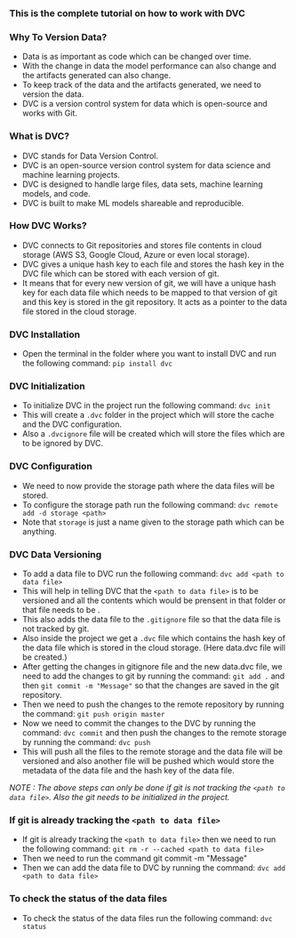 ### This is the complete tutorial on how to work with DVC

### Why To Version Data?
- Data is as important as code which can be changed over time.
- With the change in data the model performance can also change and the artifacts generated can also change.
- To keep track of the data and the artifacts generated, we need to version the data.
- DVC is a version control system for data which is open-source and works with Git.

### What is DVC?
- DVC stands for Data Version Control.
- DVC is an open-source version control system for data science and machine learning projects.
- DVC is designed to handle large files, data sets, machine learning models, and code.
- DVC is built to make ML models shareable and reproducible.

### How DVC Works?
- DVC connects to Git repositories and stores file contents in cloud storage (AWS S3, Google Cloud, Azure or even local storage).
- DVC gives a unique hash key to each file and stores the hash key in the DVC file which can be stored with each version of git.
- It means that for every new version of git, we will have a unique hash key for each data file which needs to be mapped to that version of git and this key is stored in the git repository. It acts as a pointer to the data file stored in the cloud storage.

### DVC Installation
- Open the terminal in the folder where you want to install DVC and run the following command: `pip install dvc`

### DVC Initialization
- To initialize DVC in the project run the following command: `dvc init`
- This will create a `.dvc` folder in the project which will store the cache and the DVC configuration.
- Also a `.dvcignore` file will be created which will store the files which are to be ignored by DVC.

### DVC Configuration
- We need to now provide the storage path where the data files will be stored.
- To configure the storage path run the following command: `dvc remote add -d storage <path>`
- Note that `storage` is just a name given to the storage path which can be anything. 

### DVC Data Versioning
- To add a data file to DVC run the following command: `dvc add <path to data file>`
- This will help in telling DVC that the `<path to data file>` is to be versioned and all the contents which would be prensent in that folder or that file needs to be .
- This also adds the data file to the `.gitignore` file so that the data file is not tracked by git.
- Also inside the project we get a `.dvc` file which contains the hash key of the data file which is stored in the cloud storage. (Here data.dvc file will be created.)
- After getting the changes in gitignore file and the new data.dvc file, we need to add the changes to git by running the command: `git add .` and then `git commit -m "Message"` so that the changes are saved in the git repository.
- Then we need to push the changes to the remote repository by running the command: `git push origin master`
- Now we need to commit the changes to the DVC by running the command: `dvc commit` and then push the changes to the remote storage by running the command: `dvc push`
- This will push all the files to the remote storage and the data file will be versioned and also another file will be pushed which would store the metadata of the data file and the hash key of the data file.

*NOTE : The above steps can only be done if git is not tracking the `<path to data file>`. Also the git needs to be initialized in the project.*

### If git is already tracking the `<path to data file>`
- If git is already tracking the `<path to data file>` then we need to run the following command: `git rm -r --cached <path to data file>`
- Then we need to run the command git commit -m "Message"
- Then we can add the data file to DVC by running the command: `dvc add <path to data file>`

### To check the status of the data files
- To check the status of the data files run the following command: `dvc status`
